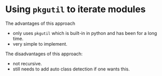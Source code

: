 # Using `pkgutil` to iterate modules

The advantages of this approach
* only uses `pkgutil` which is built-in in python and has been for a long time.
* very simple to implement.

The disadvantages of this approach:
* not recursive.
* still needs to add auto class detection if one wants this.

